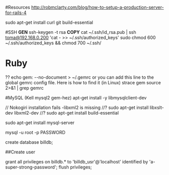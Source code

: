 #Resources
http://robmclarty.com/blog/how-to-setup-a-production-server-for-rails-4

sudo apt-get install curl git build-essential

#SSH
__GEN__
ssh-keygen -t rsa
__COPY__
cat ~/.ssh/id_rsa.pub | ssh toma@192.168.0.200 'cat - >> ~/.ssh/authorized_keys'
sudo chmod 600 ~/.ssh/authorized_keys && chmod 700 ~/.ssh/


# Ruby
?? echo gem: --no-document > ~/.gemrc
or you can add this line to the global gemrc config file. Here is how to find it (in Linux)
strace gem source 2>&1 | grep gemrc

#MySQL
(Kell mysql2 gem-hez)
apt-get install -y libmysqlclient-dev


// Nokogiri installation fails -libxml2 is missing
//? sudo apt-get install libxslt-dev libxml2-dev
//? sudo apt-get install build-essential

sudo apt-get install mysql-server


mysql -u root -p PASSWORD

create database billdb;

##Create user

grant all privileges on billdb.* to 'billdb_usr'@'localhost' identified by 'a-super-strong-password';
flush privileges;